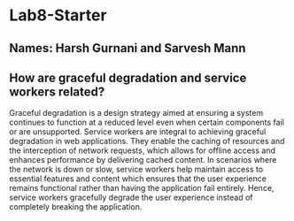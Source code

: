 # Lab8-Starter

## Names: Harsh Gurnani and Sarvesh Mann

## How are graceful degradation and service workers related?

Graceful degradation is a design strategy aimed at ensuring a system continues to function at a reduced level even when certain components fail or are unsupported. Service workers are integral to achieving graceful degradation in web applications. They enable the caching of resources and the interception of network requests, which allows for offline access and enhances performance by delivering cached content. In scenarios where the network is down or slow, service workers help maintain access to essential features and content which ensures that the user experience remains functional rather than having the application fail entirely. Hence, service workers gracefully degrade the user experience instead of completely breaking the application.
